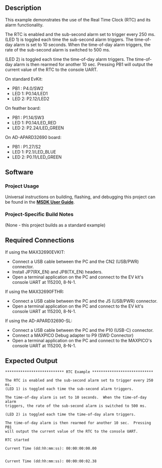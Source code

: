 ## Description

This example demonstrates the use of the Real Time Clock (RTC) and its alarm functionality.

The RTC is enabled and the sub-second alarm set to trigger every 250 ms.
(LED 1) is toggled each time the sub-second alarm triggers.  The time-of-day alarm is set to 10 seconds.  When the time-of-day alarm triggers, the rate of the sub-second alarm is switched to 500 ms.

(LED 2) is toggled each time the time-of-day alarm triggers. The time-of-day alarm is then rearmed for another 10 sec.  Pressing PB1 will output the current value of the RTC to the console UART.

On standard EvKit:
-	PB1  : P4.0/SW2
-	LED 1: P0.14/LED1
-	LED 2: P2.12/LED2

On feather board:
-   PB1  : P1.14/SW3
-   LED 1: P0.14/LED_RED
-   LED 2: P2.24/LED_GREEN

On AD-APARD32690 board:
-   PB1  : P1.27/S2
-   LED 1: P2.1/LED_BLUE
-   LED 2: P0.11/LED_GREEN

## Software

### Project Usage

Universal instructions on building, flashing, and debugging this project can be found in the **[MSDK User Guide](https://analogdevicesinc.github.io/msdk/USERGUIDE/)**.

### Project-Specific Build Notes

(None - this project builds as a standard example)

## Required Connections

If using the MAX32690EVKIT:
-   Connect a USB cable between the PC and the CN2 (USB/PWR) connector.
-   Install JP7(RX_EN) and JP8(TX_EN) headers.
-   Open a terminal application on the PC and connect to the EV kit's console UART at 115200, 8-N-1.

If using the MAX32690FTHR:
-   Connect a USB cable between the PC and the J5 (USB/PWR) connector.
-   Open a terminal application on the PC and connect to the EV kit's console UART at 115200, 8-N-1.

If using the AD-APARD32690-SL:
-   Connect a USB cable between the PC and the P10 (USB-C) connector.
-   Connect a MAXPICO Debug adapter to P9 (SWD Connector)
-   Open a terminal application on the PC and connect to the MAXPICO's console UART at 115200, 8-N-1.

## Expected Output

```
*************************** RTC Example ****************************

The RTC is enabled and the sub-second alarm set to trigger every 250 ms.
(LED 1) is toggled each time the sub-second alarm triggers.

The time-of-day alarm is set to 10 seconds.  When the time-of-day alarm
triggers, the rate of the sub-second alarm is switched to 500 ms.

(LED 2) is toggled each time the time-of-day alarm triggers.

The time-of-day alarm is then rearmed for another 10 sec.  Pressing PB1
will output the current value of the RTC to the console UART.

RTC started

Current Time (dd:hh:mm:ss): 00:00:00:00.00


Current Time (dd:hh:mm:ss): 00:00:00:02.38
```


